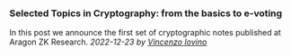 ### Selected Topics in Cryptography: from the basics to e-voting

In this post we announce the first set of cryptographic notes published at Aragon ZK Research.
*2022-12-23 by [Vincenzo Iovino](https://sites.google.com/site/vincenzoiovinoit)*

